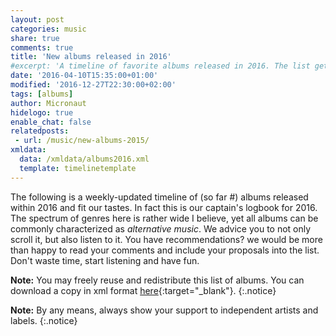 ```yaml
---
layout: post
categories: music
share: true
comments: true
title: 'New albums released in 2016'
#excerpt: 'A timeline of favorite albums released in 2016. The list gets updated throughout the year.'
date: '2016-04-10T15:35:00+01:00'
modified: '2016-12-27T22:30:00+02:00'
tags: [albums]
author: Micronaut
hidelogo: true
enable_chat: false
relatedposts:
 - url: /music/new-albums-2015/
xmldata: 
  data: /xmldata/albums2016.xml
  template: timelinetemplate
---
```

The following is a weekly-updated timeline of (so far #<span id="amountxmldata"></span>) albums released within 2016 and fit our tastes. In fact this is our captain's logbook for 2016. The spectrum of genres here is rather wide I believe, yet all albums can be commonly characterized as *alternative music*. We advice you to not only scroll it, but also listen to it. You have recommendations? we would be more than happy to read your comments and include your proposals into the list. Don't waste time, start listening and have fun.

**Note:** You may freely reuse and redistribute this list of albums. You can download a copy in xml format [<i class="fa fa-link"></i>here](/xmldata/albums2016.xml){:target="_blank"}.
{:.notice}

**Note:** By any means, always show your support to independent artists and labels.
{:.notice}

<div id="timeline">

</div>